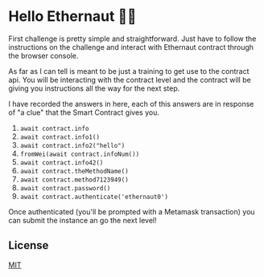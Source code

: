 # Hello Ethernaut 👋🏻

First challenge is pretty simple and straightforward. Just have to follow the instructions on the challenge and interact with Ethernaut contract through the browser console.

As far as I can tell is meant to be just a training to get use to the contract api. You will be interacting with the contract level and the contract will be giving you instructions all the way for the next step.

I have recorded the answers in here, each of this answers are in response of "a clue" that the Smart Contract gives you.

1. `await contract.info`
2. `await contract.info1()`
3. `await contract.info2("hello")`
4. `fromWei(await contract.infoNum())`
5. `await contract.info42()`
6. `await contract.theMethodName()`
7. `await contract.method7123949()`
8. `await contract.password()`
9. `await contract.authenticate('ethernaut0')`

Once authenticated (you'll be prompted with a Metamask transaction) you can submit the instance an go the next level!

## License

[MIT](https://choosealicense.com/licenses/mit/)